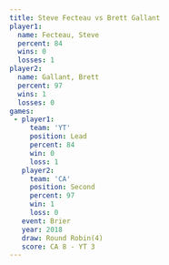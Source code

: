 ```yaml
---
title: Steve Fecteau vs Brett Gallant
player1:              
  name: Fecteau, Steve
  percent: 84         
  wins: 0             
  losses: 1           
player2:              
  name: Gallant, Brett
  percent: 97         
  wins: 1             
  losses: 0           
games:
 - player1:        
     team: 'YT'    
     position: Lead
     percent: 84   
     win: 0        
     loss: 1       
   player2:          
     team: 'CA'      
     position: Second
     percent: 97     
     win: 1          
     loss: 0         
   event: Brier        
   year: 2018          
   draw: Round Robin(4)
   score: CA 8 - YT 3  
---
```

